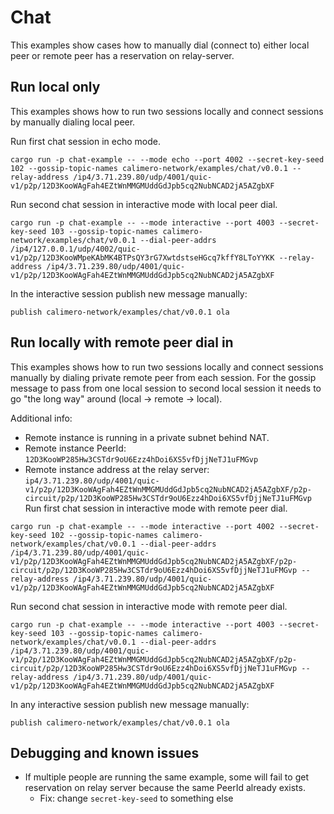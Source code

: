 # Chat 
This examples show cases how to manually dial (connect to) either local peer or remote peer has a reservation on relay-server. 

## Run local only
This examples shows how to run two sessions locally and connect sessions by manually dialing local peer.

Run first chat session in echo mode.
```
cargo run -p chat-example -- --mode echo --port 4002 --secret-key-seed 102 --gossip-topic-names calimero-network/examples/chat/v0.0.1 --relay-address /ip4/3.71.239.80/udp/4001/quic-v1/p2p/12D3KooWAgFah4EZtWnMMGMUddGdJpb5cq2NubNCAD2jA5AZgbXF
```

Run second chat session in interactive mode with local peer dial.
```
cargo run -p chat-example -- --mode interactive --port 4003 --secret-key-seed 103 --gossip-topic-names calimero-network/examples/chat/v0.0.1 --dial-peer-addrs /ip4/127.0.0.1/udp/4002/quic-v1/p2p/12D3KooWMpeKAbMK4BTPsQY3rG7XwtdstseHGcq7kffY8LToYYKK --relay-address /ip4/3.71.239.80/udp/4001/quic-v1/p2p/12D3KooWAgFah4EZtWnMMGMUddGdJpb5cq2NubNCAD2jA5AZgbXF
```

In the interactive session publish new message manually:
```
publish calimero-network/examples/chat/v0.0.1 ola
```

## Run locally with remote peer dial in
This examples shows how to run two sessions locally and connect sessions manually by dialing private remote peer from each session. For the gossip message to pass from one local session to second local session it needs to go "the long way" around (local -> remote -> local).

Additional info:
- Remote instance is running in a private subnet behind NAT.
- Remote instance PeerId: `12D3KooWP285Hw3CSTdr9oU6Ezz4hDoi6XS5vfDjjNeTJ1uFMGvp`
- Remote instance address at the relay server: `ip4/3.71.239.80/udp/4001/quic-v1/p2p/12D3KooWAgFah4EZtWnMMGMUddGdJpb5cq2NubNCAD2jA5AZgbXF/p2p-circuit/p2p/12D3KooWP285Hw3CSTdr9oU6Ezz4hDoi6XS5vfDjjNeTJ1uFMGvp`
Run first chat session in interactive mode with remote peer dial.
```
cargo run -p chat-example -- --mode interactive --port 4002 --secret-key-seed 102 --gossip-topic-names calimero-network/examples/chat/v0.0.1 --dial-peer-addrs /ip4/3.71.239.80/udp/4001/quic-v1/p2p/12D3KooWAgFah4EZtWnMMGMUddGdJpb5cq2NubNCAD2jA5AZgbXF/p2p-circuit/p2p/12D3KooWP285Hw3CSTdr9oU6Ezz4hDoi6XS5vfDjjNeTJ1uFMGvp --relay-address /ip4/3.71.239.80/udp/4001/quic-v1/p2p/12D3KooWAgFah4EZtWnMMGMUddGdJpb5cq2NubNCAD2jA5AZgbXF
```

Run second chat session in interactive mode with remote peer dial.
```
cargo run -p chat-example -- --mode interactive --port 4003 --secret-key-seed 103 --gossip-topic-names calimero-network/examples/chat/v0.0.1 --dial-peer-addrs /ip4/3.71.239.80/udp/4001/quic-v1/p2p/12D3KooWAgFah4EZtWnMMGMUddGdJpb5cq2NubNCAD2jA5AZgbXF/p2p-circuit/p2p/12D3KooWP285Hw3CSTdr9oU6Ezz4hDoi6XS5vfDjjNeTJ1uFMGvp --relay-address /ip4/3.71.239.80/udp/4001/quic-v1/p2p/12D3KooWAgFah4EZtWnMMGMUddGdJpb5cq2NubNCAD2jA5AZgbXF
```

In any interactive session publish new message manually:
```
publish calimero-network/examples/chat/v0.0.1 ola
```

## Debugging and known issues
- If multiple people are running the same example, some will fail to get reservation on relay server because the same PeerId already exists.
  - Fix: change `secret-key-seed` to something else

